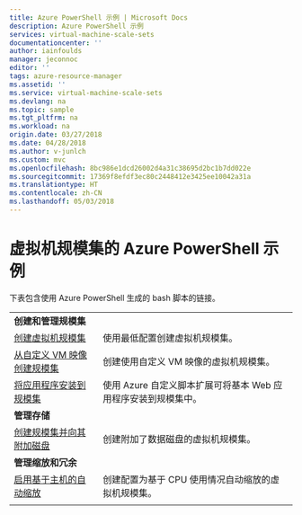 ```yaml
---
title: Azure PowerShell 示例 | Microsoft Docs
description: Azure PowerShell 示例
services: virtual-machine-scale-sets
documentationcenter: ''
author: iainfoulds
manager: jeconnoc
editor: ''
tags: azure-resource-manager
ms.assetid: ''
ms.service: virtual-machine-scale-sets
ms.devlang: na
ms.topic: sample
ms.tgt_pltfrm: na
ms.workload: na
origin.date: 03/27/2018
ms.date: 04/28/2018
ms.author: v-junlch
ms.custom: mvc
ms.openlocfilehash: 8bc986e1dcd26002d4a31c38695d2bc1b7dd022e
ms.sourcegitcommit: 17369f8efdf3ec80c2448412e3425ee10042a31a
ms.translationtype: HT
ms.contentlocale: zh-CN
ms.lasthandoff: 05/03/2018
---
```

# <a name="azure-powershell-samples-for-virtual-machine-scale-sets"></a>虚拟机规模集的 Azure PowerShell 示例

下表包含使用 Azure PowerShell 生成的 bash 脚本的链接。

| | |
|---|---|
|**创建和管理规模集**||
| [创建虚拟机规模集](scripts/powershell-sample-create-simple-scale-set.md?toc=%2fpowershell%2fazure%2ftoc.json) | 使用最低配置创建虚拟机规模集。 |
| [从自定义 VM 映像创建规模集](scripts/powershell-sample-create-scale-set-from-custom-image.md?toc=%2fpowershell%2fmodule%2ftoc.json) | 创建使用自定义 VM 映像的虚拟机规模集。 |
| [将应用程序安装到规模集](scripts/powershell-sample-install-apps.md?toc=%2fpowershell%2fmodule%2ftoc.json) | 使用 Azure 自定义脚本扩展可将基本 Web 应用程序安装到规模集中。 |
|**管理存储**||
| [创建规模集并向其附加磁盘](scripts/powershell-sample-attach-disks.md?toc=%2fpowershell%2fmodule%2ftoc.json) | 创建附加了数据磁盘的虚拟机规模集。 |
|**管理缩放和冗余**||
| [启用基于主机的自动缩放](scripts/powershell-sample-enable-autoscale.md?toc=%2fpowershell%2fazure%2ftoc.json) | 创建配置为基于 CPU 使用情况自动缩放的虚拟机规模集。 |
| | |

